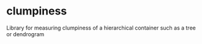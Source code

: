 # clumpiness
Library for measuring clumpiness of a hierarchical container such as a tree or dendrogram
